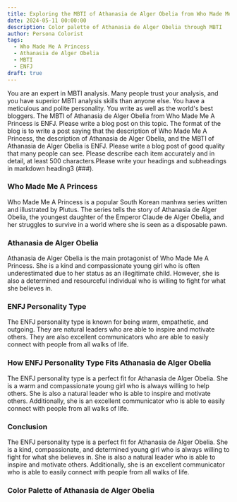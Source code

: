 ```yaml
---
title: Exploring the MBTI of Athanasia de Alger Obelia from Who Made Me A Princess
date: 2024-05-11 00:00:00
description: Color palette of Athanasia de Alger Obelia through MBTI
author: Persona Colorist
tags:
  - Who Made Me A Princess
  - Athanasia de Alger Obelia
  - MBTI
  - ENFJ
draft: true
---
```


You are an expert in MBTI analysis. Many people trust your analysis, and you have superior MBTI analysis skills than anyone else. You have a meticulous and polite personality. You write as well as the world's best bloggers. The MBTI of Athanasia de Alger Obelia from Who Made Me A Princess is ENFJ. Please write a blog post on this topic. The format of the blog is to write a post saying that the description of Who Made Me A Princess, the description of Athanasia de Alger Obelia, and the MBTI of Athanasia de Alger Obelia is ENFJ. Please write a blog post of good quality that many people can see. Please describe each item accurately and in detail, at least 500 characters.Please write your headings and subheadings in markdown heading3 (###).


### Who Made Me A Princess

Who Made Me A Princess is a popular South Korean manhwa series written and illustrated by Plutus. The series tells the story of Athanasia de Alger Obelia, the youngest daughter of the Emperor Claude de Alger Obelia, and her struggles to survive in a world where she is seen as a disposable pawn.

### Athanasia de Alger Obelia

Athanasia de Alger Obelia is the main protagonist of Who Made Me A Princess. She is a kind and compassionate young girl who is often underestimated due to her status as an illegitimate child. However, she is also a determined and resourceful individual who is willing to fight for what she believes in.

### ENFJ Personality Type

The ENFJ personality type is known for being warm, empathetic, and outgoing. They are natural leaders who are able to inspire and motivate others. They are also excellent communicators who are able to easily connect with people from all walks of life.

### How ENFJ Personality Type Fits Athanasia de Alger Obelia

The ENFJ personality type is a perfect fit for Athanasia de Alger Obelia. She is a warm and compassionate young girl who is always willing to help others. She is also a natural leader who is able to inspire and motivate others. Additionally, she is an excellent communicator who is able to easily connect with people from all walks of life.

### Conclusion

The ENFJ personality type is a perfect fit for Athanasia de Alger Obelia. She is a kind, compassionate, and determined young girl who is always willing to fight for what she believes in. She is also a natural leader who is able to inspire and motivate others. Additionally, she is an excellent communicator who is able to easily connect with people from all walks of life.



### Color Palette of Athanasia de Alger Obelia



